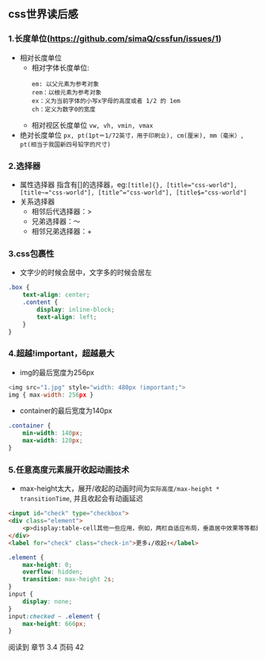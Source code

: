 ## css世界读后感
### 1.长度单位(https://github.com/simaQ/cssfun/issues/1)
* 相对长度单位
    * 相对字体长度单位:
        ```
        em: 以父元素为参考对象
        rem：以根元素为参考对象
        ex：义为当前字体的小写x字母的高度或者 1/2 的 1em
        ch：定义为数字0的宽度
        ```
    * 相对视区长度单位
        ```vw, vh, vmin, vmax```
* 绝对长度单位
    ```px, pt(1pt＝1/72英寸，用于印刷业), cm(厘米), mm（毫米）, pt(相当于我国新四号铅字的尺寸)```
### 2.选择器
* 属性选择器
    指含有[]的选择器，eg:```[title]{}, [title="css-world"], [title~="css-world"], [title^="css-world"], [title$="css-world"]```
* 关系选择器
    * 相邻后代选择器：>
    * 兄弟选择器：～
    * 相邻兄弟选择器：+
### 3.css包裹性
* 文字少的时候会居中，文字多的时候会居左
```css
.box {
    text-align: center;
    .content {
        display: inline-block;
        text-align: left;
    }
}
```
### 4.超越!important，超越最大
* img的最后宽度为256px
```js
<img src="1.jpg" style="width: 480px !important;">
img { max-width: 256px }
```
* container的最后宽度为140px
```css
.container {
    min-width: 140px;
    max-width: 120px;
}
```
### 5.任意高度元素展开收起动画技术
* max-height太大，展开/收起的动画时间为```实际高度/max-height * transitionTime```, 并且收起会有动画延迟
```html
<input id="check" type="checkbox">
<div class="element">
    <p>display:table-cell其他一些应用，例如，两栏自适应布局，垂直居中效果等等都是可以通过其他技术手段模拟出来的，但是，根据列表个数自动等宽的效果，其他CSS是很难模拟的，尤其当需要兼容IE8浏览器的时候。</p>
</div>
<label for="check" class="check-in">更多↓/收起↑</label>
```
```css
.element {
    max-height: 0;
    overflow: hidden;
    transition: max-height 2s;
}
input {
    display: none;
}
input:checked ~ .element {
    max-height: 666px;
}
```
阅读到 章节 3.4 页码 42
